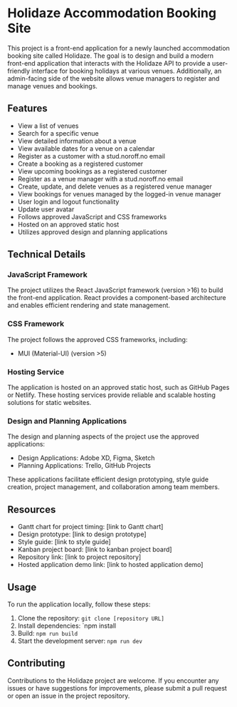 # Holidaze Accommodation Booking Site

This project is a front-end application for a newly launched accommodation booking site called Holidaze. The goal is to design and build a modern front-end application that interacts with the Holidaze API to provide a user-friendly interface for booking holidays at various venues. Additionally, an admin-facing side of the website allows venue managers to register and manage venues and bookings.

## Features

- View a list of venues
- Search for a specific venue
- View detailed information about a venue
- View available dates for a venue on a calendar
- Register as a customer with a stud.noroff.no email
- Create a booking as a registered customer
- View upcoming bookings as a registered customer
- Register as a venue manager with a stud.noroff.no email
- Create, update, and delete venues as a registered venue manager
- View bookings for venues managed by the logged-in venue manager
- User login and logout functionality
- Update user avatar
- Follows approved JavaScript and CSS frameworks
- Hosted on an approved static host
- Utilizes approved design and planning applications

## Technical Details

### JavaScript Framework

The project utilizes the React JavaScript framework (version >16) to build the front-end application. React provides a component-based architecture and enables efficient rendering and state management.

### CSS Framework

The project follows the approved CSS frameworks, including:

- MUI (Material-UI) (version >5)

### Hosting Service

The application is hosted on an approved static host, such as GitHub Pages or Netlify. These hosting services provide reliable and scalable hosting solutions for static websites.

### Design and Planning Applications

The design and planning aspects of the project use the approved applications:

- Design Applications: Adobe XD, Figma, Sketch
- Planning Applications: Trello, GitHub Projects

These applications facilitate efficient design prototyping, style guide creation, project management, and collaboration among team members.

## Resources

- Gantt chart for project timing: [link to Gantt chart]
- Design prototype: [link to design prototype]
- Style guide: [link to style guide]
- Kanban project board: [link to kanban project board]
- Repository link: [link to project repository]
- Hosted application demo link: [link to hosted application demo]

## Usage

To run the application locally, follow these steps:

1. Clone the repository: `git clone [repository URL]`
2. Install dependencies: `npm install
3. Build: `npm run build`
4. Start the development server: `npm run dev`


## Contributing

Contributions to the Holidaze project are welcome. If you encounter any issues or have suggestions for improvements, please submit a pull request or open an issue in the project repository.
